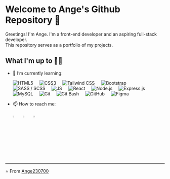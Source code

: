 # Welcome to Ange's Github Repository 👋

Greetings! I'm Ange. I'm a front-end developer and an aspiring full-stack developer.\
This repository serves as a portfolio of my projects.

## What I'm up to 👨‍💻

- 🌱 I’m currently learning:

  ![HTML5](https://img.shields.io/badge/HTML5-282C34?logo=html5&logoColor=E34F26)
  &nbsp;&nbsp;&nbsp;
  ![CSS3](https://img.shields.io/badge/CSS3-282C34?logo=css3&logoColor=1572B6)
  &nbsp;&nbsp;&nbsp;
  ![Tailwind CSS](https://img.shields.io/badge/Tailwind%20CSS-282C34?logo=tailwind-css&logoColor=38B2AC)
  &nbsp;&nbsp;&nbsp;
  ![Bootstrap](https://img.shields.io/badge/Bootstrap-282C34?logo=bootstrap&logoColor=563D7C)
  &nbsp;&nbsp;&nbsp;
  ![SASS / SCSS](https://img.shields.io/badge/SCSS-282C34?logo=sass&logoColor=CC6699)
  &nbsp;&nbsp;&nbsp;
  ![JS](https://img.shields.io/badge/JavaScript-282C34?logo=javascript&logoColor=F7DF1E)
  &nbsp;&nbsp;&nbsp;
  ![React](https://img.shields.io/badge/React-282C34?logo=react&logoColor=61DAFB)
  &nbsp;&nbsp;&nbsp;
  ![Node.js](https://img.shields.io/badge/Node.js-282C34?logo=node.js&logoColor=339933)
  &nbsp;&nbsp;&nbsp;
  ![Express.js](https://img.shields.io/badge/Express.js-282C34?logo=express&logoColor=white)
  &nbsp;&nbsp;&nbsp;
  ![MySQL](https://img.shields.io/badge/MySQL-282C34?logo=mysql&logoColor=white)
  &nbsp;&nbsp;&nbsp;
  ![Git](https://img.shields.io/badge/Git-282C34?logo=git&logoColor=F05032)
  &nbsp;&nbsp;&nbsp;
  ![Git Bash](https://img.shields.io/badge/Git%20Bash-282C34?logo=git&logoColor=F05032)
  &nbsp;&nbsp;&nbsp;
  ![GitHub](https://img.shields.io/badge/GitHub-282C34?logo=github&logoColor=white)
  &nbsp;&nbsp;&nbsp;
  ![Figma](https://img.shields.io/badge/Figma-282C34?logo=figma&logoColor=F24E1E)
  &nbsp;&nbsp;&nbsp;

- 📫 How to reach me:

  [<img src="https://img.icons8.com/color/48/000000/linkedin.png" width="3.5%"/>](https://www.linkedin.com/in/ange-kouakou-4b683b194)&nbsp;&nbsp;&nbsp;
  [<img src="https://img.icons8.com/color/48/000000/twitter.png" width="3.5%"/>](https://twitter.com/AngeEricStepha1)&nbsp;&nbsp;&nbsp;
  [<img src="https://img.icons8.com/color/gmail" width="3.5%"/>](mailto:kouakouangeericstephane@gmail.com)

---

⭐ From [Ange230700](https://github.com/Ange230700)

<!--
Here are some ideas to get you started:

- 🔭 I’m currently working on ...
- 👯 I’m looking to collaborate on ...
- 🤔 I’m looking for help with ...
-->
